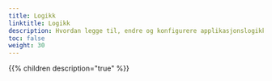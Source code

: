 ```yaml
---
title: Logikk
linktitle: Logikk
description: Hvordan legge til, endre og konfigurere applikasjonslogikk som validering, kalkulering, dynamikk m.m.
toc: false
weight: 30
---
```


{{% children description="true" %}}